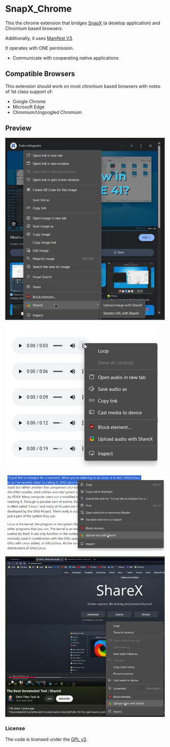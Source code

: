 # SnapX_Chrome

This the chrome extension that bridges [SnapX](https://github.com/BrycensRanch/SnapX) (a desktop application) and Chromium based browsers.

Additionally, it uses [Manifest V3](https://www.eff.org/deeplinks/2021/12/chrome-users-beware-manifest-v3-deceitful-and-threatening).

It operates with ONE permission.

- Communicate with cooperating native applications

## Compatible Browsers

This extension should work on most chromium based browsers with notes of 1st class support of:

- Google Chrome
- Microsoft Edge
- Chromium/Ungoogled Chromium

## Preview

![Screenshot of Google webpage with the search of "fedora linux 41" with a thumbnail that says "What's new in Fedora KDE 41?" and it is right clicked with a drop down options menu that has a option called ShareX -> Upload Image with ShareX & Upload URL with ShareX](preview1.png)

![Right clicked sample mp3 file with Upload audio with ShareX button](preview2.png)

![Right clicked I'd like to interject for a moment copypasta that has button called Upload text with ShareX](preview3.png)

![Chris Titus Tech video that is talking about how amazing ShareX is right clicked that has a menu with a button called Upload video with ShareX](preview4.png)

### License

The code is licensed under the [GPL v3](./LICENSE.md).
